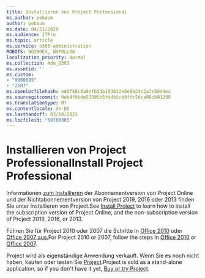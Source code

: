 ```yaml
---
title: Installieren von Project Professional
ms.author: pebaum
author: pebaum
ms.date: 04/21/2020
ms.audience: ITPro
ms.topic: article
ms.service: o365-administration
ROBOTS: NOINDEX, NOFOLLOW
localization_priority: Normal
ms.collection: Adm_O365
ms.assetid: ''
ms.custom:
- "9000695"
- "2607"
ms.openlocfilehash: ed6f48c8a9efb53b193812e8e8b24c2a7e5044ec
ms.sourcegitcommit: 0eb4f9bde53395b5fd4b5cd4ffc56ca96db91298
ms.translationtype: MT
ms.contentlocale: de-DE
ms.lasthandoff: 03/10/2021
ms.locfileid: "50708385"
---
```

# <a name="install-project-professional"></a><span data-ttu-id="015bb-102">Installieren von Project Professional</span><span class="sxs-lookup"><span data-stu-id="015bb-102">Install Project Professional</span></span>

<span data-ttu-id="015bb-103">Informationen [zum Installieren](https://support.office.com/article/install-project-7059249b-d9fe-4d61-ab96-5c5bf435f281) der Abonnementversion von Project Online und der Nichtabonnementversion von Project 2019, 2016 oder 2013 finden Sie unter Installieren von Project.</span><span class="sxs-lookup"><span data-stu-id="015bb-103">See [Install Project](https://support.office.com/article/install-project-7059249b-d9fe-4d61-ab96-5c5bf435f281) to learn how to install the subscription version of Project Online, and the non-subscription version of Project 2019, 2016, or 2013.</span></span> 

<span data-ttu-id="015bb-104">Führen Sie für Project 2010 oder 2007 die Schritte in [Office 2010](https://support.office.com/article/install-office-2010-1b8f3c9b-bdd2-4a4f-8c88-aa756546529d) oder [Office 2007 aus.](https://support.office.com/article/install-office-2007-88a8e329-3335-4f82-abb2-ecea3e319657)</span><span class="sxs-lookup"><span data-stu-id="015bb-104">For Project 2010 or 2007, follow the steps in [Office 2010](https://support.office.com/article/install-office-2010-1b8f3c9b-bdd2-4a4f-8c88-aa756546529d) or [Office 2007](https://support.office.com/article/install-office-2007-88a8e329-3335-4f82-abb2-ecea3e319657).</span></span> 

<span data-ttu-id="015bb-105">Project wird als eigenständige Anwendung verkauft. Wenn Sie es noch nicht haben, kaufen oder testen Sie [Project](https://www.microsoft.com/evalcenter/evaluate-project).</span><span class="sxs-lookup"><span data-stu-id="015bb-105">Project is sold as a stand-alone application, so if you don't have it yet, [Buy or try Project](https://www.microsoft.com/evalcenter/evaluate-project).</span></span> 





